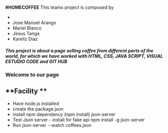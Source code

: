 **#HOMECOFFEE**
This teams project is composed by

<UL>
  <li><Nelli Yanchuk</li>
  <li>Jose Manuel Arango</li>
  <li>Mariel Blanco</li>
  <li>Jesus Tanga</li>
  <li>Kareliz Diaz</li>
</UL>


 ##### This project is about a page selling coffee from different parts of the world, for which we have worked with HTML, CSS, JAVA SCRIPT, VISUAL ESTUDIO CODE and GIT HUB
### Welcome to our page

**Facility **
---
<ul>
  <li>Have node.js installed</li>
  <li>create the package.json</li>
  <li>install npm dependency (npm install) json-server</li>
  <li>Test Json server - install for fake api npm install -g json-server</li>
  <li>Run json-server --watch coffees.json</li>
</ul>

